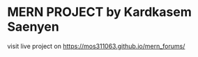 # MERN PROJECT by Kardkasem Saenyen

visit live project on https://mos311063.github.io/mern_forums/
